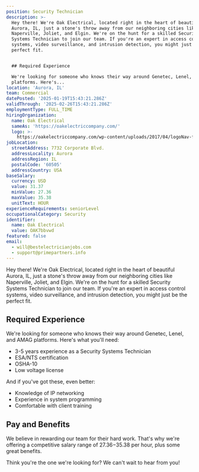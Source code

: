 ```yaml
---
position: Security Technician
description: >-
  Hey there! We're Oak Electrical, located right in the heart of beautiful
  Aurora, IL, just a stone's throw away from our neighboring cities like
  Naperville, Joliet, and Elgin. We're on the hunt for a skilled Security
  Systems Technician to join our team. If you're an expert in access control
  systems, video surveillance, and intrusion detection, you might just be the
  perfect fit. 


  ## Required Experience

  We're looking for someone who knows their way around Genetec, Lenel, and AMAG
  platforms. Here's...
location: 'Aurora, IL'
team: Commercial
datePosted: '2025-01-19T15:43:21.286Z'
validThrough: '2025-02-26T15:43:21.286Z'
employmentType: FULL_TIME
hiringOrganization:
  name: Oak Electrical
  sameAs: 'https://oakelectriccompany.com/'
  logo: >-
    https://oakelectriccompany.com/wp-content/uploads/2017/04/logoNav-for-web.png
jobLocation:
  streetAddress: 7732 Corporate Blvd.
  addressLocality: Aurora
  addressRegion: IL
  postalCode: '60505'
  addressCountry: USA
baseSalary:
  currency: USD
  value: 31.37
  minValue: 27.36
  maxValue: 35.38
  unitText: HOUR
experienceRequirements: seniorLevel
occupationalCategory: Security
identifier:
  name: Oak Electrical
  value: OAK7bbvwd
featured: false
email:
  - will@bestelectricianjobs.com
  - support@primepartners.info
---
```




Hey there! We're Oak Electrical, located right in the heart of beautiful Aurora, IL, just a stone's throw away from our neighboring cities like Naperville, Joliet, and Elgin. We're on the hunt for a skilled Security Systems Technician to join our team. If you're an expert in access control systems, video surveillance, and intrusion detection, you might just be the perfect fit. 

## Required Experience
We're looking for someone who knows their way around Genetec, Lenel, and AMAG platforms. Here's what you'll need:

* 3-5 years experience as a Security Systems Technician
* ESA/NTS certification
* OSHA-10
* Low voltage license

And if you've got these, even better:

* Knowledge of IP networking
* Experience in system programming
* Comfortable with client training

## Pay and Benefits
We believe in rewarding our team for their hard work. That's why we're offering a competitive salary range of $27.36-$35.38 per hour, plus some great benefits. 

Think you're the one we're looking for? We can't wait to hear from you!
